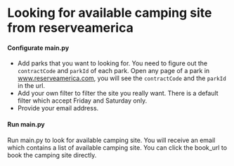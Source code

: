 # Looking for available camping site from reserveamerica

#### Configurate main.py
* Add parks that you want to looking for. You need to figure out the `contractCode` and `parkId` of each park. Open any page of a park in www.reserveamerica.com, you will see the `contractCode` and the `parkId` in the  url. 
* Add your own filter to filter the site you really want. There is a default filter which accept Friday and Saturday only.
* Provide your email address. 

#### Run main.py
Run main.py to look for available camping site. You will receive an email which contains a list of available camping site. You can click the book_url to book the camping site directly.
